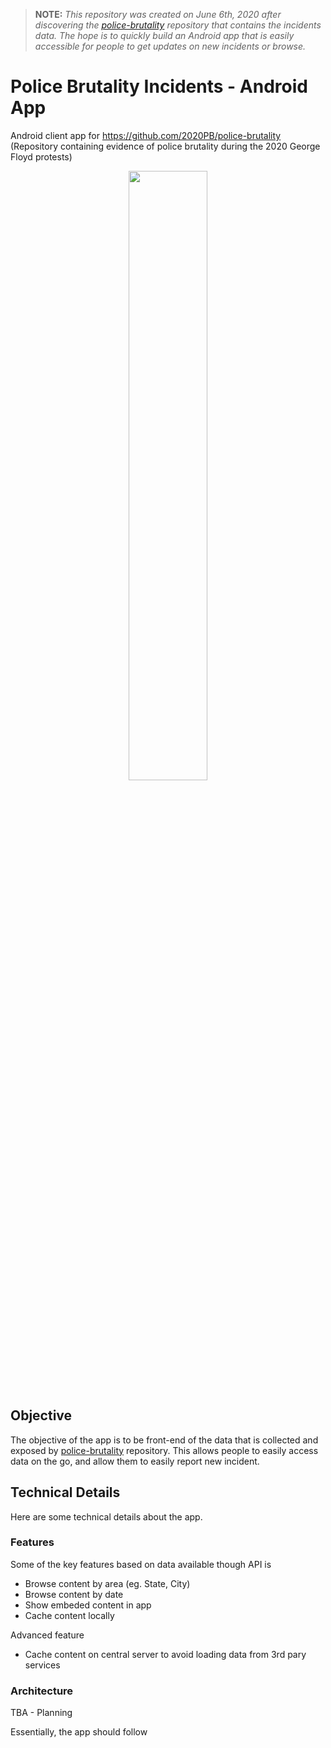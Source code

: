 > **NOTE:** _This repository was created on June 6th, 2020 after discovering the [police-brutality](https://github.com/2020PB/police-brutality) repository that contains the incidents data. The hope is to quickly build an Android app that is easily accessible for people to get updates on new incidents or browse._

# Police Brutality Incidents - Android App

Android client app for https://github.com/2020PB/police-brutality (Repository containing evidence of police brutality during the 2020 George Floyd protests)

<p align="center">
  <img src="https://raw.githubusercontent.com/amardeshbd/android-police-brutality-incidents/develop/resources/poster/github-repository-social-preview.png" width="50%">
</p>

## Objective

The objective of the app is to be front-end of the data that is collected and exposed by [police-brutality](https://github.com/2020PB/police-brutality) repository.
This allows people to easily access data on the go, and allow them to easily report new incident.


## Technical Details

Here are some technical details about the app.


### Features

Some of the key features based on data available though API is

* Browse content by area (eg. State, City)
* Browse content by date
* Show embeded content in app
* Cache content locally

Advanced feature
* Cache content on central server to avoid loading data from 3rd pary services


### Architecture

TBA - Planning

Essentially, the app should follow
